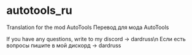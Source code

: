 # autotools_ru
Translation for the mod AutoTools
Перевод для модa AutoTools

If you have any questions, write to my discord -> dardruss\n
Если есть вопросы пишите в мой дискорд -> dardruss
